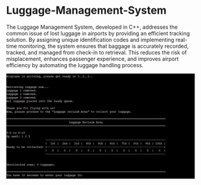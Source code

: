 # Luggage-Management-System

The Luggage Management System, developed in C++, addresses the common issue of lost luggage in airports by providing an efficient tracking solution. 
By assigning unique identification codes and implementing real-time monitoring, the system ensures that baggage is accurately recorded, tracked, and managed from check-in to retrieval. This reduces the risk of misplacement, enhances passenger experience, and improves airport efficiency by automating the luggage handling process.

![image](image.png)
